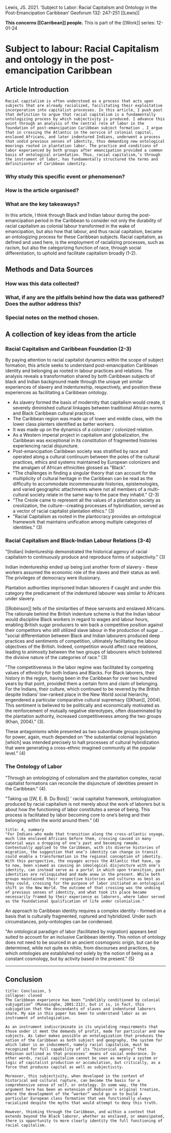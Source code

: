 Lewis, JS. 2021. ‘Subject to Labor: Racial Capitalism and Ontology in the Post-Emancipation Caribbean’ Geoforum 132: 247-251
[[Lewis]]

**This concerns [[Carribean]] people.**
This is part of the [[Work]] series:
12-01-24

# Subject to labour: Racial Capitalism and ontology in the post-emancipation Caribbean
## Article Introduction

```ad-abstract
Racial capitalism is often understood as a process that acts upon subjects that are already racialized, facilitating their exploitative incorporation into capitalist processes. In this article, I push past that definition to argue that racial capitalism is a fundamentally ontologizing process by which subjectivity is produced. I advance this point through an analysis of the central role of labor in the foundation of post-emancipation Caribbean subject formation . I argue that in crossing the Atlantic in the service of colonial capital, enslaved Africans, and later indentured Indians, underwent a process that undid previous senses of identity, thus demanding new ontological moorings rooted in plantation labor. The practice and conditions of labor experienced by both groups after emancipation provided a common basis of ontological orientation. Thus, racial capitalism,’s through the instrument of labor, has fundamentally structured the terms and definitionter of Caribbean identity.
```

### Why study this specific event or phenomenon?


### How is the article organised?


### What are the key takeaways?

In this article, I think through Black and Indian labour during the post-emancipation period in the Caribbean to consider not only the durability of racial capitalism as colonial labour transformed in the wake of emancipation, but also how that labour, and thus racial capitalism, became an ontologizing process for these Caribbean subjects. Racial capitalism, as defined and used here, is the employment of racializing processes, such as racism, but also the categorizing function of race, through social differentiation, to uphold and facilitate capitalism broadly (1-2).

## Methods and Data Sources
### How was this data collected?
### What, if any are the pitfalls behind how the data was gathered? Does the author address this?
### Special notes on the method chosen.


## A collection of key ideas from the article

### Racial Capitalism and Caribbean Foundation (2-3)

By paying attention to racial capitalist dynamics within the scope of subject formation, this article seeks to understand post-emancipation Caribbean identity and belonging as rooted in labour practices and relations. The analysis reveals a transformation shared by both Caribbean subjects of black and Indian background made through the unique yet similar experiences of slavery and indentureship, respectively, and position these experiences as facilitating a Caribbean ontology.

- As slavery formed the basis of modernity that capitalism would create, it severely diminished cultural linkages between traditional African norms and Black Caribbean cultural practices.
- The Caribbean region was made up of lower and middle class, with the lower class planters identified as better workers.
- It was made up on the dynamics of a colonizer / colonized relation.
- As a Western imperial project in capitalism and globalization, the Caribbean was exceptional in its constitution of fragmented histories experiencing racial disjuncture.
- Post-emancipation Caribbean society was stratified by race and operated along a cultural continuum between the poles of the cultural practices, ethics and systems maintained by European colonizers and the amalgam of African ethnicities glossed as "Black".
- "The challenges in finding a singular theory that can account for the multiplicity of cultural heritage in the Caribbean can be read as the difficulty to accommodate incommensurate histories, epistemologies, and varied geographic attachments where not all members of a multi-cultural society relate in the same way to the pace they inhabit." (2-3)
- "The Creole came to represent all the values of a plantation society as creolization, the culture--creating processes of hybridisation, served as a vector of racial capitalist plantation ethics." (3)
- "Racial Capitalism as rooted in the plantocracy provides an ontological framework that maintains unification among multiple categories of identities." (3)

### Racial Capitalism and Black-Indian Labour Relations (3-4)

"[Indian] Indentureship demonstrated the historical agency of racial capitalism to continuously produce and reproduce forms of subjectivity." (3)

Indian indentureship ended up being just another form of slavery - these workers assumed the economic role of the slaves and their status as well. The privileges of democracy were illusionary. 

Plantation authorities imprisoned Indian labourers if caught and under this category the predicament of the indentured labourer was similar to Africans under slavery.

[[Robinson]] tells of the similarities of these servants and enslaved Africans. The rationale behind the British indenture scheme is that the Indian labour would discipline Black workers in regard to wages and labour hours, enabling British sugar producers to win back a competitive position against their competitors who still utilized slave labour in the production of sugar ... "social differentiation between Black and Indian labourers produced deep practices and sentiments of competition, ultimately facilitating the labour objectives of the British. Indeed, competition would affect race relations, leading to animosity between the two groups of labourers which bolstered the divisive nature of the categories of race." (3)

"The competitiveness in the labor regime was facilitated by competing values of ethnicity for both Indians and Blacks. For Black laborers, their history in the region, having been in the Caribbean for over two hundred years by that point, provided them a certain form and claim of belonging. For the Indians, their culture, which continued to be revered by the British despite Indians’ low-ranked place in the New World social hierarchy, engendered a particular comparative cultural supremacy ([[Khan]], 2004). This sentiment is believed to be politically and economically motivated as the reinforcement of mutually negative stereotypes, often disseminated by the plantation authority, increased competitiveness among the two groups (Khan, 2004)." (3).

These antagonisms while presented as two subordinate groups jockeying for power, again, much depended on “the substantial colonial legislation [which] was intended precisely to halt processes of cultural hybridization that were generating a cross-ethnic imagined community at the popular level.” (4)

### The Ontology of Labor

"Through an ontologizing of colonialism and the plantation complex, racial capitalist formations can reconcile the disjuncture of identities present in the Caribbean." (4).

"Taking up [[W, E. B. Du Bois]] ' racial capitalist framework, ontologization produced by racial capitalism is not merely about the work of laborers but is about how the functioning of labor constitutes a sense of being. This process is facilitated by labor becoming core to one’s being and their belonging within the world around them." (4)

```ad-quote
title: 4, summary
"For Indians who made that transition along the cross-atlantic voyage, much like enslaved Africans before them, crossing caused in many material ways a dropping of one’s past and becoming remade. Contextually applied to the Caribbean, with its diverse histories of migration, the suggestion that one’s identity can change in transit could enable a transformation in the regional conception of identity. With this perspective, the voyages across the Atlantic that have, up to now, been viewed as causing an ideological disjuncture with one’s identity, can instead serve as a portal in which upon transition, past identities are relinquished and made anew in the present. While both groups maintained their respective histories and cultures as best as they could, crossing for the purpose of labor initiated an ontological shift in the New World. The outcome of that crossing was the undoing of previous senses of identity, and what took its place became necessarily framed by their experience as laborers, where labor served as the foundational qualification of life under colonialism."
```

An approach to Caribbean identity requires a complex identity - formed on a basis that is culturally fragmented, ruptured and hybridized. Under such circumstances, poly-ontologies can be condensed.

"An ontological paradigm of labor (facilitated by migration) appears best suited to account for an inclusive Caribbean identity. This notion of ontology does not need to be sourced in an ancient cosmogonic origin, but can be determined, while not quite ex nihilo, from discourses and practices, by which ontologies are established not solely by the notion of being as a constant cosmology, but by activity based in the present." (5)

---

## Conclusion
 
```ad-tldr
title: Conclusion, 5
collapse: closed
The Caribbean experience has been “indelibly conditioned by colonial subjugation” (Munasinghe, 2001:212), but it is, in fact, this subjugation that the descendants of slaves and indentured laborers share. My aim in this paper has been to understand labor as an instrument of ontologization. 

As an instrument indiscriminate in its unyielding requirements that those under it meet the demands of profit, made for particular and new subjects. As labor makes possible an ontologization that produces the notion of the Caribbean as both subject and geography, the system for which labor is an inducement, namely racial capitalism, must be recognized for full capability of its “historical agency” that Robinson outlined as that processes’ means of social endurance. In other words, racial capitalism cannot be seen as merely a system or logic of capitalist production or accumulation, but critically, as a force that produces capital as well as subjectivity. 

Moreover, this subjectivity, when developed in the context of historical and cultural rupture, can become the basis for a comprehensive sense of self, or ontology. In some way, the the argument here has been an extension of Robinson’s original treatise, where the development of the “worker” would go on to build a particular European class formation that was functionally always racialized despite the myths that would attempt to deny this truth. 

However, thinking through the Caribbean, and within a context that extends beyond the Black laborer, whether as enslaved, or emancipated, there is opportunity to more clearly identity the full functioning of racial capitalism.
```
